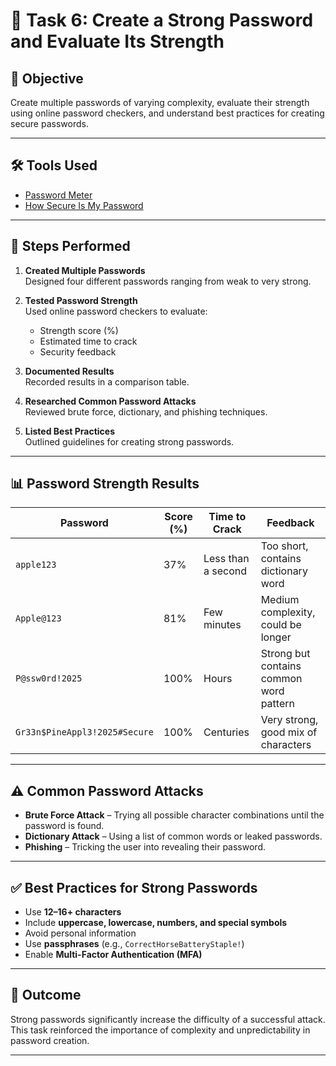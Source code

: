 # 🔐 Task 6: Create a Strong Password and Evaluate Its Strength

## 🎯 Objective
Create multiple passwords of varying complexity, evaluate their strength using online password checkers, and understand best practices for creating secure passwords.

---

## 🛠 Tools Used
- [Password Meter](https://passwordmeter.com)
- [How Secure Is My Password](https://www.security.org/how-secure-is-my-password/)

---

## 🧪 Steps Performed
1. **Created Multiple Passwords**  
   Designed four different passwords ranging from weak to very strong.

2. **Tested Password Strength**  
   Used online password checkers to evaluate:
   - Strength score (%)
   - Estimated time to crack
   - Security feedback

3. **Documented Results**  
   Recorded results in a comparison table.

4. **Researched Common Password Attacks**  
   Reviewed brute force, dictionary, and phishing techniques.

5. **Listed Best Practices**  
   Outlined guidelines for creating strong passwords.

---

## 📊 Password Strength Results

| Password                         | Score (%) | Time to Crack         | Feedback                                  |
|----------------------------------|-----------|-----------------------|--------------------------------------------|
| `apple123`                       | 37%       | Less than a second    | Too short, contains dictionary word        |
| `Apple@123`                      | 81%       | Few minutes           | Medium complexity, could be longer         |
| `P@ssw0rd!2025`                   | 100%       | Hours                 | Strong but contains common word pattern    |
| `Gr33n$PineAppl3!2025#Secure`     | 100%      | Centuries             | Very strong, good mix of characters        |

---

## ⚠️ Common Password Attacks
- **Brute Force Attack** – Trying all possible character combinations until the password is found.
- **Dictionary Attack** – Using a list of common words or leaked passwords.
- **Phishing** – Tricking the user into revealing their password.

---

## ✅ Best Practices for Strong Passwords
- Use **12–16+ characters**
- Include **uppercase, lowercase, numbers, and special symbols**
- Avoid personal information
- Use **passphrases** (e.g., `CorrectHorseBatteryStaple!`)
- Enable **Multi-Factor Authentication (MFA)**

---

## 📌 Outcome
Strong passwords significantly increase the difficulty of a successful attack. This task reinforced the importance of complexity and unpredictability in password creation.

---
